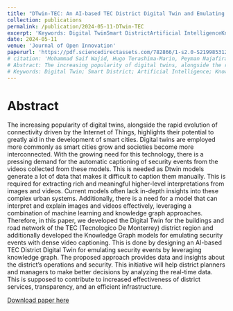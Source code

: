 ```yaml
---
title: "DTwin-TEC: An AI-based TEC District Digital Twin and Emulating Security Events by Leveraging Knowledge Graph Authors"
collection: publications
permalink: /publication/2024-05-11-DTwin-TEC
excerpt: 'Keywords: Digital TwinSmart DistrictArtificial IntelligenceKnowledge GraphDense Captioning'
date: 2024-05-11
venue: 'Journal of Open Innovation'
paperurl: 'https://pdf.sciencedirectassets.com/782866/1-s2.0-S2199853124X00025/1-s2.0-S219985312400091X/main.pdf?X-Amz-Security-Token=IQoJb3JpZ2luX2VjEAkaCXVzLWVhc3QtMSJIMEYCIQCEfXQn2FfGVlcmf5vrYe%2F3a%2BX5K0EtUvXOeQ4QzBanAQIhAODgWDQBL0ym%2FlhpoWjzvTYiRsHusS%2BfXSPWRyp7Dyx8KrwFCJH%2F%2F%2F%2F%2F%2F%2F%2F%2F%2FwEQBRoMMDU5MDAzNTQ2ODY1IgyT7DosBmkDuuvuOWEqkAUlSEEVBSYH2wR%2FHdWawEtkCe5KAEAW9DN7mU3vVmU11S0%2BO9kNzZm8rxGvXSSS8hr3YwdYYLEd18nYMgjrtTnvO5sCKwYnl92bj48NTDF4QKy1sM135HmQdO3y6CoMvYmST1d29sT93fa8Qx%2BSAUCoVZmbuX4qn9obqXAxkF3bjdelet2%2FpniyRNPkVpHKZz1sHD08LcQWK6i8oS1IY%2FS8sgGEfa4Wag48jN2S8omOTf5lj6XuvvHMetYH1wNZEZLW6WCUqumozk1Zyd8P3VWlsg0oY55QU9%2FUkgg4naUE1RfgsYGYpTO1c9ks31dfPr763%2FdF6dKppe59GDIKuMhmsf5woRukr%2BSKbhCVOnqMqObFPCfBN%2FNSuJdamDheTjJWErjhnxNjcjZF2o0%2Bx9EB2bFclvErD0AjXx6XWWZOEeByWM0mCa2wUR0cF0lPSY3hrncpa01h32IuaUY2xaM7mO%2FzchCljY7xUTuZUJVBtfO8Jnct2aap1lr6TwqYTBXb5WfMEPvktTunysE2s8ZNIPHYOK7k8IvFy2VyhsgCSa1UrxDipqOq2mcBq9D23JEGfAyoCcUx4dOb4AeOQq4RdJ0rPi4JYTudBkd2oIKpg76hXlWZdThnhHmvYlqZOVQnBNS1OdB78Zcs6%2BiGww7EUTMU6wjgbTcvzMI2RDi4xKdhML4LA3AYitfs1Lg3e3Gt%2FKVfKg%2FbN1pbkTVrc4hHgJoMrNrUdpfNRc%2BwrGEk145q%2B%2FCrDCYLCBY6dyvwDo%2FSIkr0N02YmttA%2FBsDdTMsYbY0WJsRDDR7HVgpL7ud46mu%2F3JJa%2BZlBB49uax%2BiGv4%2FEtIVfj2LHXxu%2BZrvLOctAE5kvrxOflYuObXTQJZiDDx1veyBjqwAXMe69Q1iFu7GCeaWiZLJTF2aYxY0pKRPPhDLa5%2FkWrosvsRYfZ2yJLcafSjnzZFqRdWg8CqBHx2XMPEtOFajo0RPlR41fp261ludTbCOQc%2FylKF1Ggd4q8RoKKQl4Lq2oUB2l24E9pwtlyuyiOfN61DgQM6QX%2F%2BPWHWIlaTjueZzP7D9pbo1YmjvJgzzQxzSqOTzHgGYWiyPdYcsDfys8OTeN59EhjPRJYlGaftmNpn&X-Amz-Algorithm=AWS4-HMAC-SHA256&X-Amz-Date=20240603T173848Z&X-Amz-SignedHeaders=host&X-Amz-Expires=300&X-Amz-Credential=ASIAQ3PHCVTYYOBKFECI%2F20240603%2Fus-east-1%2Fs3%2Faws4_request&X-Amz-Signature=65b107888600e0ea983eb8888a8dc63a078ab179f95d0d136dc892d90e262cf3&hash=bf1dee140de7dd5cecaa8c14df5b3b35127137da82041c3609313a8a60bcd81b&host=68042c943591013ac2b2430a89b270f6af2c76d8dfd086a07176afe7c76c2c61&pii=S219985312400091X&tid=spdf-1c409047-6ae3-4f35-a908-baa951aad1c3&sid=23c255aa6a91044dc87919e0f050a430e46agxrqa&type=client&tsoh=d3d3LnNjaWVuY2VkaXJlY3QuY29t&ua=1311565601515055550a&rr=88e1757dde802e34&cc=us'
# citation: 'Mohammad Saif Wajid, Hugo Terashima-Marin, Peyman Najafirad, Santiago Enrique Conant Pablos, Mohd Anas Wajid
# Abstract: The increasing popularity of digital twins, alongside the rapid evolution of connectivity driven by the Internet of Things, highlights their potential to greatly aid in the development of smart cities. Digital twins are employed more commonly as smart cities grow and societies become more interconnected. With the growing need for this technology, there is a pressing demand for the automatic captioning of security events from the videos collected from these models. This is needed as Dtwin models generate a lot of data that makes it difficult to caption them manually. This is required for extracting rich and meaningful higher-level interpretations from images and videos. Current models often lack in-depth insights into these complex urban systems. Additionally, there is a need for a model that can interpret and explain images and videos effectively, leveraging a combination of machine learning and knowledge graph approaches. Therefore, in this paper, we developed the Digital Twin for the buildings and road network of the TEC (Tecnologico De Monterrey) district region and additionally developed the Knowledge Graph models for emulating security events with dense video captioning. This is done by designing an AI-based TEC District Digital Twin for emulating security events by leveraging knowledge graph. The proposed approach provides data and insights about the district’s operations and security. This initiative will help district planners and managers to make better decisions by analyzing the real-time data. This is supposed to contribute to increased effectiveness of district services, transparency, and an efficient infrastructure.
# Keywords: Digital Twin; Smart District; Artificial Intelligence; Knowledge Graph; Dense Captioning'
---
```


# Abstract
The increasing popularity of digital twins, alongside the rapid evolution of connectivity driven by the Internet of Things, highlights their potential to greatly aid in the development of smart cities. Digital twins are employed more commonly as smart cities grow and societies become more interconnected. With the growing need for this technology, there is a pressing demand for the automatic captioning of security events from the videos collected from these models. This is needed as Dtwin models generate a lot of data that makes it difficult to caption them manually. This is required for extracting rich and meaningful higher-level interpretations from images and videos. Current models often lack in-depth insights into these complex urban systems. Additionally, there is a need for a model that can interpret and explain images and videos effectively, leveraging a combination of machine learning and knowledge graph approaches. Therefore, in this paper, we developed the Digital Twin for the buildings and road network of the TEC (Tecnologico De Monterrey) district region and additionally developed the Knowledge Graph models for emulating security events with dense video captioning. This is done by designing an AI-based TEC District Digital Twin for emulating security events by leveraging knowledge graph. The proposed approach provides data and insights about the district’s operations and security. This initiative will help district planners and managers to make better decisions by analyzing the real-time data. This is supposed to contribute to increased effectiveness of district services, transparency, and an efficient infrastructure.

[Download paper here](https://pdf.sciencedirectassets.com/782866/1-s2.0-S2199853124X00025/1-s2.0-S219985312400091X/main.pdf?X-Amz-Security-Token=IQoJb3JpZ2luX2VjEAoaCXVzLWVhc3QtMSJGMEQCIDWK5To1%2BDTxMCaUHUgAkgwgmTf1GG9OgmC%2FpdMKtHjPAiA2THzMypcBxRRpQNDom19mO7gipIXQ9gmTXPijWgWeUCq7BQiS%2F%2F%2F%2F%2F%2F%2F%2F%2F%2F8BEAUaDDA1OTAwMzU0Njg2NSIMAdsn%2BuWWDexmND8NKo8FZFq%2B8PUHErAgjlMqU3ahUdFoUZhapmmrXS8eRetScjTVn8FscLC%2FGa27L66f1JVMLpJwj35WtJExqLpnmQ4UEWUjWDeQEyNcLjIf3io4ES%2FspbiZRnlDF1ydrr3Vpl3j4igk6wACoe46NcNDZ53wXLYJ002gzZWRb0758onkPYtPJY2lNmfljcB9POt9F83Lxd8%2FCaV7ShsQi6MeB0l1M0nVUMeQ%2BTEa1sdaUmpTtCzjKBe40Op%2FA0Ti8KxHhMiAgJloljasgEYUre2RBVCxVLtzKWudqd3yu%2BLpxnuUdlzEyBj8s7KDSUbAPjfWutkIBEYThrLxzreTC%2BY6N62sQMEpo8iya5jmIWUroHJL%2FGQgcfO%2BGLiPRPjz4LwDMhl4MDSZanyG2VN2fsJmW0Vq3I5hRLKVbZPE3IBnwJsywrlPa2CRCJklsmwWMUi7Wp7zQlI0o4UprakVZdPxUOUwmQ9s7YHrG%2B6%2BM91tWXEI%2FjlBviUhLVjqLISqQx9DhjcPL3YijX%2BNef%2BWJzQsTjH43voG1bSsVxE5I%2Fim6soXkPtKqHbjPkncSveqsRVaLtrOVFo1FeJ1xoqxYUSR4Kf%2BrcD%2F3LLMpkrSNe8opGEgjKLxoRV%2BgiBfZU04zdNckIrZHeeo0JxYYSNcOkSL4ObDUcP7%2B8RLUFbe7uvtX73xMSlEJE%2FUiztNB4knPbZQBUM55Kd3l%2F5SIbMp1Rw9Gw4qcMKnteFaY6j2Mdimh4lrVUYMC%2BeVO9MMQ59rjOox66Y7a6WBMYUYPLpM0BGCKiyTfl7x7jFFA5cqhm93hzH%2FNHk866bwuqIBtxWa2CFaEkcsCSqrUj5l0UkWxft0N0C2LyT%2FCvqXXOkbCdStrfZI%2BTCi8feyBjqyAVHsZM1zqvrmfLF3AD3KHhyJa8ObnDAoxE9WRI1%2B2%2FnKEFAPTFTqWCAw8gTvBazXt%2FbS3Bu89tkxXjGriOh56A633OBtnYsMckc90srsk1Z3CRJ4ZoIzAgX2EztlqVhQQaTVXjLMr4G8TBIXPz3BaMWtZP4d9rgx9THC8E61cxbyl12%2FgTxsH5Ssnvf5M6hcMYcddCM26LpE0mfLHrw9VGBFbis5%2Bf1nPZ4RS4ixuajSZuM%3D&X-Amz-Algorithm=AWS4-HMAC-SHA256&X-Amz-Date=20240603T175318Z&X-Amz-SignedHeaders=host&X-Amz-Expires=300&X-Amz-Credential=ASIAQ3PHCVTYWFPBIA4I%2F20240603%2Fus-east-1%2Fs3%2Faws4_request&X-Amz-Signature=8d04f571338aff7a02109e9cdf97b1ceaed8741de6ac71572e178c4e28238ef3&hash=2d0e861c21b240f0c6701c050358f13540535b4ffc23a49cc872e45193f04dc9&host=68042c943591013ac2b2430a89b270f6af2c76d8dfd086a07176afe7c76c2c61&pii=S219985312400091X&tid=spdf-a0663bee-0997-4839-81a3-bd0398f25d18&sid=6e9dc55287625247562b561-9004f71f7dedgxrqa&type=client&tsoh=d3d3LnNjaWVuY2VkaXJlY3QuY29t&ua=1311565601515f010057&rr=88e18ab9ad040c13&cc=us)
